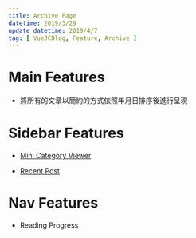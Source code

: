 ```yaml
---
title: Archive Page
datetime: 2019/3/29
update_datetime: 2019/4/7
tag: [ VueJCBlog, Feature, Archive ]
---
```



# Main Features

  * 將所有的文章以簡約的方式依照年月日排序後進行呈現

# Sidebar Features

  * [Mini Category Viewer](/VueJCBlog/Feature/sidebar-feature.html#Mini%20Category%20Viewer)
  
  * [Recent Post](/VueJCBlog/Feature/sidebar-feature.html#Recent%20Post)
  
# Nav Features

  * Reading Progress

